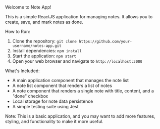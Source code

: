 Welcome to Note App!

This is a simple ReactJS application for managing notes. It allows you to create, save, and mark notes as done.

How to Run:

1. Clone the repository: `git clone https://github.com/your-username/notes-app.git`
2. Install dependencies: `npm install`
3. Start the application: `npm start`
4. Open your web browser and navigate to `http://localhost:3000`

What's Included:

* A main application component that manages the note list
* A note list component that renders a list of notes
* A note component that renders a single note with title, content, and a "done" checkbox
* Local storage for note data persistence
* A simple testing suite using Jest

Note: This is a basic application, and you may want to add more features, styling, and functionality to make it more useful.